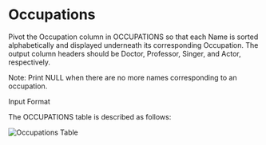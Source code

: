 # Occupations

Pivot the Occupation column in OCCUPATIONS so that each Name is sorted alphabetically and displayed underneath its corresponding Occupation. The output column headers should be Doctor, Professor, Singer, and Actor, respectively.

Note: Print NULL when there are no more names corresponding to an occupation.

Input Format

The OCCUPATIONS table is described as follows:

![Occupations Table](https://s3.amazonaws.com/hr-challenge-images/12889/1443816414-2a465532e7-1.png)
